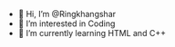 - 👋 Hi, I’m @Ringkhangshar
- 👀 I’m interested in Coding 
- 🌱 I’m currently learning HTML and C++

<!---
Ringkhangshar/Ringkhangshar is a ✨ special ✨ repository because its `README.md` (this file) appears on your GitHub profile.
You can click the Preview link to take a look at your changes.
--->
